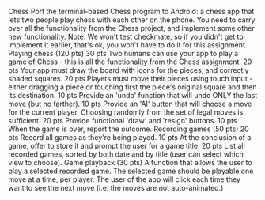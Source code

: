 Chess
Port the terminal-based Chess program to Android: a chess app that lets two people play chess with each other
on the phone. You need to carry over all the functionality from the Chess project, and implement some other
new functionality.
Note: We won't test checkmate, so if you didn't get to implement it earlier, that's ok, you won't have to do it for
this assignment.
Playing chess (120 pts)
30 pts Two humans can use your app to play a game of Chess - this is all the functionality from the Chess
assignment.
20 pts Your app must draw the board with icons for the pieces, and correctly shaded squares.
20 pts Players must move their pieces using touch input - either dragging a piece or touching first the piece's
original square and then its destination.
10 pts Provide an 'undo' function that will undo ONLY the last move (but no farther).
10 pts Provide an 'AI' button that will choose a move for the current player. Choosing randomly from the set
of legal moves is sufficient.
20 pts Provide functional 'draw' and 'resign' buttons.
10 pts When the game is over, report the outcome.
Recording games (50 pts)
20 pts Record all games as they're being played.
10 pts At the conclusion of a game, offer to store it and prompt the user for a game title.
20 pts List all recorded games, sorted by both date and by title (user can select which view to choose).
Game playback (30 pts)
A function that allows the user to play a selected recorded game. The selected game should be playable one
move at a time, per player. The user of the app will click each time they want to see the next move (i.e. the
moves are not auto-animated.)